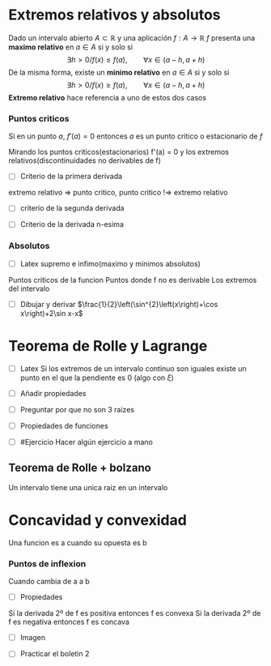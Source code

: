 # Extremos relativos y absolutos
Dado un intervalo abierto $A\subset\mathbb{R}$ y una aplicación $f:A\to\mathbb{R}$ 
$f$ presenta una **maximo relativo** en $a\in A$ si y solo si $$\exists h > 0 \big/ f(x)\leq f(a),\qquad \forall x\in(a-h,a+h)$$
De la misma forma, existe un **minimo relativo** en $a\in A$ si y solo si $$\exists h > 0 \big/ f(x)\geq f(a),\qquad \forall x\in(a-h,a+h)$$
**Extremo relativo** hace referencia a uno de estos dos casos

### Puntos criticos
Si en un punto $a$, $f'(a)=0$ entonces $a$ es un punto critico o estacionario de $f$

Mirando los puntos criticos(estacionarios) f'(a) = 0 y los extremos relativos(discontinuidades no derivables de f)
- [ ] Criterio de la primera derivada

extremo relativo => punto critico, punto critico !=> extremo relativo

- [ ] criterio de la segunda derivada

- [ ] Criterio de la derivada n-esima

### Absolutos
- [ ] Latex supremo e infimo(maximo y minimos absolutos)

Puntos criticos de la funcion
Puntos donde f no es derivable
Los extremos del intervalo

- [ ] Dibujar y derivar $\frac{1}{2}\left(\sin^{2}\left(x\right)+\cos x\right)+2\sin x-x$

# Teorema de Rolle y Lagrange
- [ ] Latex
Si los extremos de un intervalo continuo son iguales existe un punto en el que la pendiente es 0 (algo con $\xi$)

- [ ] Añadir propiedades



- [ ] Preguntar por que no son 3 raizes

- [ ] Propiedades de funciones

- [ ] #Ejercicio Hacer algún ejercicio a mano

## Teorema de Rolle + bolzano
Un intervalo tiene una unica raiz en un intervalo



# Concavidad y convexidad

Una funcion es a cuando su opuesta es b

### Puntos de inflexion
Cuando cambia de a a b

- [ ] Propiedades

Si la derivada 2º de f es positiva entonces f es convexa
Si la derivada 2º de f es negativa entonces f es concava
- [ ] Imagen



- [ ] Practicar el boletin 2